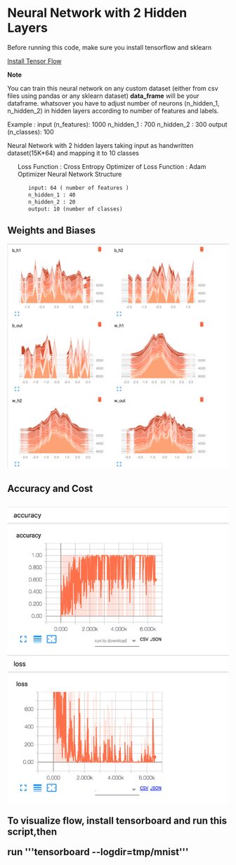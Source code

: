 # Neural Network with 2 Hidden Layers

<p>Before running this code, make sure you install tensorflow and sklearn<p>

<u href="https://www.tensorflow.org/install/">Install Tensor Flow</u>


<p><b>Note</b></p>
You can train this neural network on any custom dataset (either from csv files using pandas or any sklearn dataset)
<b>data_frame</b> will be your dataframe.
whatsover you have to adjust number of neurons (n_hidden_1, n_hidden_2) in hidden layers according to number of features and labels. 

Example :
input (n_features): 1000
n_hidden_1 : 700
n_hidden_2 : 300
output (n_classes): 100



Neural Network with 2 hidden layers taking input as handwritten dataset(15K*64) and mapping it to 10 classes
<ul>
  Loss Function : Cross Entropy
  Optimizer of Loss Function : Adam Optimizer
  Neural Network Structure
   <ul>

    input: 64 ( number of features )
    n_hidden_1 : 40
    n_hidden_2 : 20
    output: 10 (number of classes)

   </ul>
</ul>

<h2>Weights and Biases</h2>
<img src="Images/histogram.png"/>

<h2>Accuracy and Cost<h2>
<img src="Images/scaler.png"/>


To visualize flow, install tensorboard and run this script,then 

run '''tensorboard --logdir=tmp/mnist'''
